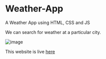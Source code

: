 # Weather-App
A Weather App using HTML, CSS and JS

We can search for weather at a particular city. 

![image](https://github.com/Just2Deep/Weather-App/assets/48485675/f22935e6-1054-42e5-bf85-50779cbefea2)

This website is live [here](https://weather-api-deep.netlify.app/)
